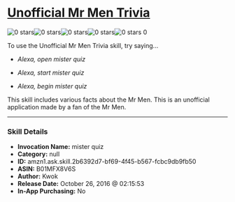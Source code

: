 # [Unofficial Mr Men Trivia](http://alexa.amazon.com/#skills/amzn1.ask.skill.2b6392d7-bf69-4f45-b567-fcbc9db9fb50)
![0 stars](../../images/ic_star_border_black_18dp_1x.png)![0 stars](../../images/ic_star_border_black_18dp_1x.png)![0 stars](../../images/ic_star_border_black_18dp_1x.png)![0 stars](../../images/ic_star_border_black_18dp_1x.png)![0 stars](../../images/ic_star_border_black_18dp_1x.png) 0

To use the Unofficial Mr Men Trivia skill, try saying...

* *Alexa, open mister quiz*

* *Alexa, start mister quiz*

* *Alexa, begin mister quiz*

This skill includes various facts about the Mr Men. This is an unofficial application made by a fan of the Mr Men.

***

### Skill Details

* **Invocation Name:** mister quiz
* **Category:** null
* **ID:** amzn1.ask.skill.2b6392d7-bf69-4f45-b567-fcbc9db9fb50
* **ASIN:** B01MFX8V6S
* **Author:** Kwok
* **Release Date:** October 26, 2016 @ 02:15:53
* **In-App Purchasing:** No
